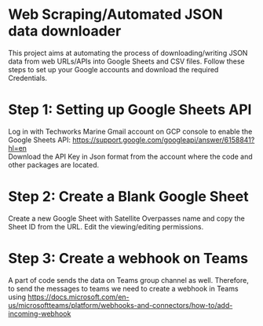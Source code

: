 # Web Scraping/Automated JSON data downloader
This project aims at automating the process of downloading/writing JSON data from web URLs/APIs into Google Sheets and CSV files. Follow these steps to set up your Google accounts and download the required Credentials.

# Step 1: Setting up Google Sheets API
Log in with Techworks Marine Gmail account on GCP console to enable the Google Sheets API: https://support.google.com/googleapi/answer/6158841?hl=en  
Download the API Key in Json format from the account where the code and other packages are located.

# Step 2: Create a Blank Google Sheet
Create a new Google Sheet with Satellite Overpasses name and copy the Sheet ID from the URL.
Edit the viewing/editing permissions.

# Step 3: Create a webhook on Teams
A part of code sends the data on Teams group channel as well. Therefore, to send the messages to teams we need to create a webhook in Teams using https://docs.microsoft.com/en-us/microsoftteams/platform/webhooks-and-connectors/how-to/add-incoming-webhook
